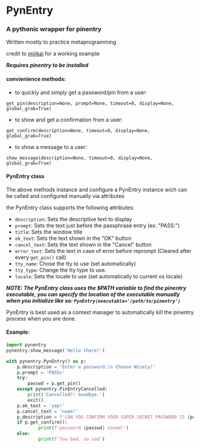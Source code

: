 # PynEntry
### A pythonic wrapper for pinentry

Written mostly to practice metaprogramming

credit to [mijikai](https://github.com/mijikai/pynentry) for a working example

***Requires pinentry to be installed***

#### convienience methods:

* to quickly and simply get a password/pin from a user:

`get_pin(description=None, prompt=None, timeout=0, display=None, global_grab=True)`

* to show and get a confirmation from a user:

`get_confirm(description=None, timeout=0, display=None, global_grab=True)`

* to show a message to a user:

`show_message(description=None, timeout=0, display=None, global_grab=True)`

#### PynEntry class
The above methods instance and configure a PynEntry instance wich can be called and configured manually
via attributes


the PynEntry class supports the following attributes:

* `description`: Sets the descriptive text to display
* `prompt`: Sets the text just before the passphrase entry (ex: "PASS:")
* `title`: Sets the window title
* `ok_text`: Sets the text shown in the "OK" button
* `cancel_text`: Sets the text shown in the "Cancel" button
* `error_text`: Sets the text in case of error before reprompt (Cleared after every `get_pin()` call)
* `tty_name`: Chose the tty to use (set automatically)
* `tty_type`: Change the tty type to use.
* `locale`: Sets the locale to use (set automatically to current os locale)

***NOTE: The PynEntry class uses the $PATH variable to find the pinentry executable, you can specify the location of the
executable manually when you initialize like so: `PynEntry(executable='/path/to/pinentry')`***

PynEntry is best used as a context manager to automatically kill the pinentry process when you are done.

#### Example:
```python
import pynentry
pynentry.show_message('Hello there!')

with pynentry.PynEntry() as p:
    p.description = 'Enter a password.\n Choose Wisely!'
    p.prompt = 'PASS>'
    try:
        passwd = p.get_pin()
    except pynentry.PinEntryCancelled:
        print('Cancelled?! Goodbye.')
        exit()
    p.ok_text = 'yep!'
    p.cancel_text = 'nope!'
    p.description = f'CAN YOU CONFIRM YOUR SUPER SECRET PASSWORD IS {passwd}?'
    if p.get_confirm():
            print(f'password {passwd} saved!')
    else:
            print(f'Too bad, so sad')
```
